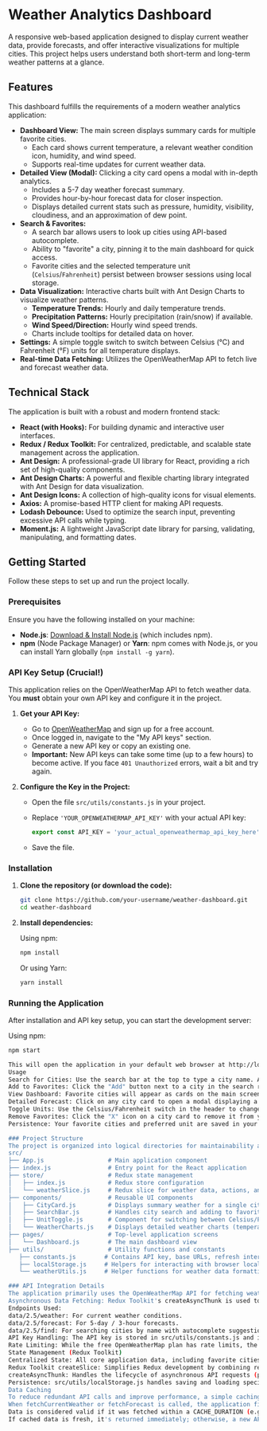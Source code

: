 # Weather Analytics Dashboard

A responsive web-based application designed to display current weather data, provide forecasts, and offer interactive visualizations for multiple cities. This project helps users understand both short-term and long-term weather patterns at a glance.

## Features

This dashboard fulfills the requirements of a modern weather analytics application:

*   **Dashboard View:** The main screen displays summary cards for multiple favorite cities.
    *   Each card shows current temperature, a relevant weather condition icon, humidity, and wind speed.
    *   Supports real-time updates for current weather data.
*   **Detailed View (Modal):** Clicking a city card opens a modal with in-depth analytics.
    *   Includes a 5-7 day weather forecast summary.
    *   Provides hour-by-hour forecast data for closer inspection.
    *   Displays detailed current stats such as pressure, humidity, visibility, cloudiness, and an approximation of dew point.
*   **Search & Favorites:**
    *   A search bar allows users to look up cities using API-based autocomplete.
    *   Ability to "favorite" a city, pinning it to the main dashboard for quick access.
    *   Favorite cities and the selected temperature unit (`Celsius`/`Fahrenheit`) persist between browser sessions using local storage.
*   **Data Visualization:** Interactive charts built with Ant Design Charts to visualize weather patterns.
    *   **Temperature Trends:** Hourly and daily temperature trends.
    *   **Precipitation Patterns:** Hourly precipitation (rain/snow) if available.
    *   **Wind Speed/Direction:** Hourly wind speed trends.
    *   Charts include tooltips for detailed data on hover.
*   **Settings:** A simple toggle switch to switch between Celsius (°C) and Fahrenheit (°F) units for all temperature displays.
*   **Real-time Data Fetching:** Utilizes the OpenWeatherMap API to fetch live and forecast weather data.

## Technical Stack

The application is built with a robust and modern frontend stack:

*   **React (with Hooks):** For building dynamic and interactive user interfaces.
*   **Redux / Redux Toolkit:** For centralized, predictable, and scalable state management across the application.
*   **Ant Design:** A professional-grade UI library for React, providing a rich set of high-quality components.
*   **Ant Design Charts:** A powerful and flexible charting library integrated with Ant Design for data visualization.
*   **Ant Design Icons:** A collection of high-quality icons for visual elements.
*   **Axios:** A promise-based HTTP client for making API requests.
*   **Lodash Debounce:** Used to optimize the search input, preventing excessive API calls while typing.
*   **Moment.js:** A lightweight JavaScript date library for parsing, validating, manipulating, and formatting dates.

## Getting Started

Follow these steps to set up and run the project locally.

### Prerequisites

Ensure you have the following installed on your machine:

*   **Node.js**: [Download & Install Node.js](https://nodejs.org/en/download/) (which includes npm).
*   **npm** (Node Package Manager) or **Yarn**: npm comes with Node.js, or you can install Yarn globally (`npm install -g yarn`).

### API Key Setup (Crucial!)

This application relies on the OpenWeatherMap API to fetch weather data. You **must** obtain your own API key and configure it in the project.

1.  **Get your API Key:**
    *   Go to [OpenWeatherMap](https://openweathermap.org/) and sign up for a free account.
    *   Once logged in, navigate to the "My API keys" section.
    *   Generate a new API key or copy an existing one.
    *   **Important:** New API keys can take some time (up to a few hours) to become active. If you face `401 Unauthorized` errors, wait a bit and try again.

2.  **Configure the Key in the Project:**
    *   Open the file `src/utils/constants.js` in your project.
    *   Replace `'YOUR_OPENWEATHERMAP_API_KEY'` with your actual API key:

        ```javascript
        export const API_KEY = 'your_actual_openweathermap_api_key_here';
        ```
    *   Save the file.

### Installation

1.  **Clone the repository (or download the code):**

    ```bash
    git clone https://github.com/your-username/weather-dashboard.git
    cd weather-dashboard
    ```

2.  **Install dependencies:**

    Using npm:
    ```bash
    npm install
    ```
    Or using Yarn:
    ```bash
    yarn install
    ```

### Running the Application

After installation and API key setup, you can start the development server:

Using npm:
```bash
npm start

This will open the application in your default web browser at http://localhost:3000.
Usage
Search for Cities: Use the search bar at the top to type a city name. A list of matching cities will appear below the search bar.
Add to Favorites: Click the "Add" button next to a city in the search results to add it to your dashboard.
View Dashboard: Favorite cities will appear as cards on the main screen, showing current weather conditions.
Detailed Forecast: Click on any city card to open a modal displaying a 5-7 day forecast, hourly trends, and detailed weather statistics.
Toggle Units: Use the Celsius/Fahrenheit switch in the header to change the temperature unit displayed across the application.
Remove Favorites: Click the "X" icon on a city card to remove it from your favorites.
Persistence: Your favorite cities and preferred unit are saved in your browser's local storage and will be remembered on your next visit.

### Project Structure
The project is organized into logical directories for maintainability and scalability:
src/
├── App.js                  # Main application component
├── index.js                # Entry point for the React application
├── store/                  # Redux state management
│   ├── index.js            # Redux store configuration
│   └── weatherSlice.js     # Redux slice for weather data, actions, and reducers
├── components/             # Reusable UI components
│   ├── CityCard.js         # Displays summary weather for a single city
│   ├── SearchBar.js        # Handles city search and adding to favorites
│   ├── UnitToggle.js       # Component for switching between Celsius/Fahrenheit
│   └── WeatherCharts.js    # Displays detailed weather charts (temperature, precipitation, wind)
├── pages/                  # Top-level application screens
│   └── Dashboard.js        # The main dashboard view
├── utils/                  # Utility functions and constants
   ├── constants.js        # Contains API key, base URLs, refresh intervals
   ├── localStorage.js     # Helpers for interacting with browser local storage
   └── weatherUtils.js     # Helper functions for weather data formatting and icons

### API Integration Details
The application primarily uses the OpenWeatherMap API for fetching weather data.
Asynchronous Data Fetching: Redux Toolkit's createAsyncThunk is used to handle asynchronous API calls for current weather, forecast data, and city search.
Endpoints Used:
data/2.5/weather: For current weather conditions.
data/2.5/forecast: For 5-day / 3-hour forecasts.
data/2.5/find: For searching cities by name with autocomplete suggestions.
API Key Handling: The API key is stored in src/utils/constants.js and included in all API requests.
Rate Limiting: While the free OpenWeatherMap plan has rate limits, the lodash.debounce utility on the search bar helps mitigate rapid requests.
State Management (Redux Toolkit)
Centralized State: All core application data, including favorite cities, current weather data, forecasts, search results, and unit preferences, is managed centrally using Redux.
Redux Toolkit createSlice: Simplifies Redux development by combining reducers, action types, and action creators into a single file (weatherSlice.js).
createAsyncThunk: Handles the lifecycle of asynchronous API requests (pending, fulfilled, rejected states) and updates the Redux store accordingly.
Persistence: src/utils/localStorage.js handles saving and loading specific parts of the Redux state (favorite cities, unit preference) to and from the browser's local storage, ensuring data persists across sessions.
Data Caching
To reduce redundant API calls and improve performance, a simple caching mechanism is implemented for current weather and forecast data:
When fetchCurrentWeather or fetchForecast is called, the application first checks if valid data for that city exists in the Redux store's cache.
Data is considered valid if it was fetched within a CACHE_DURATION (e.g., 5 minutes, configurable in src/utils/constants.js).
If cached data is fresh, it's returned immediately; otherwise, a new API call is made.
